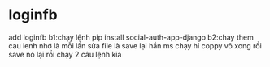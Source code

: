 # loginfb
add loginfb
b1:chạy lệnh pip install social-auth-app-django 
b2:chay them cau lenh
nhớ là mỗi lần sửa file là save lại hắn ms chạy hỉ
coppy vô xong rồi save nó lại rồi chạy 2 câu lệnh kia
